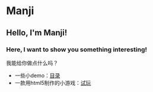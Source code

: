 Manji
=====
## Hello, I'm Manji!
### Here, I want to show you something interesting!

我能给你做点什么吗？
+ 一些小demo：[目录](http://xzh-loop.github.io/Manji/lab/demo/index.html)
+ 一款用html5制作的小游戏：[试玩](http://xzh-loop.github.io/Manji/lab/html5game/Plane.html)
